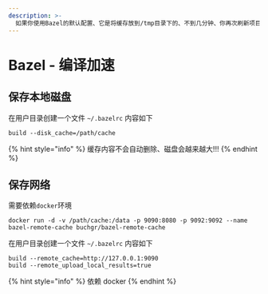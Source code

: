 ```yaml
---
description: >-
  如果你使用Bazel的默认配置、它是将缓存放到/tmp目录下的、不到几分钟、你再次刷新项目的时候就没了、这时你就得重新下载构建了、这里教大家两种配置保存cache的方式。
---
```


# Bazel - 编译加速

## 保存本地磁盘

在用户目录创建一个文件 `~/.bazelrc` 内容如下

```
build --disk_cache=/path/cache
```

{% hint style="info" %}
 缓存内容不会自动删除、磁盘会越来越大!!!
{% endhint %}

## 保存网络

需要依赖`docker`环境

```text
docker run -d -v /path/cache:/data -p 9090:8080 -p 9092:9092 --name bazel-remote-cache buchgr/bazel-remote-cache
```

在用户目录创建一个文件 `~/.bazelrc` 内容如下

```text
build --remote_cache=http://127.0.0.1:9090
build --remote_upload_local_results=true
```

{% hint style="info" %}
依赖 docker
{% endhint %}



